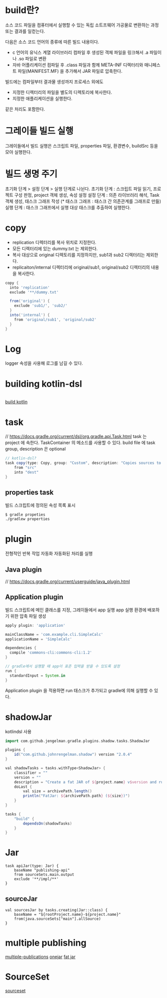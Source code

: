 # build란?
소스 코드 파일을 컴퓨터에서 실행할 수 있는 독립 소트프웨어 가공물로 변환하는
과정 또는 결과를 일컫는다.

다음은 소스 코드 언어의 종류에 따른 빌드 내용이다.
- c 언어의 유닉스 계열 라이브러리
컴파일 후 생성된 객체 파일을 링크해서 .a 파일이나 .so 파일로 변환
- 자바 어플리케이션
컴파일 후 .class 파일과 함께 META-INF 디렉터리와 매니페스트 파일(MANIFEST.MF)
을 추가해서 JAR 파일로 압축한다.

빌드에는 컴파일부터 결과물 생성까지 프로세스 외에도
- 지정한 디렉터리의 파일을 별도의 디렉토리에 복사한다.
- 지정한 애플리케이션을 실행한다.

같은 처리도 포함한다.

# 그레이들 빌드 실행
그레이들에서 빌드 실행은
스크립트 파일, properties 파일, 환경변수, buildSrc 등을 모아 실행한다.

# 빌드 생명 주기
초기화 단계 > 설정 단계 > 실행 단계로 나뉜다.
초기화 단계 : 스크립트 파일 읽기, 프로젝트 구성 판정, project 객체 생성, 속성 설정
설정 단계 : 의존 라이브러리 해석, Task 객체 생성, 태스크 그래프 작성
(* 태스크 그래프 : 태스크 간 의존관계를 그래프로 만듦)
실행 단계 : 태스크 그래프에서 실행 대상 태스크를 추출하여 실행한다.

# copy
- replication 디렉터리를 복사 위치로 지정한다.
- 모든 디렉터리에 있는 dummy.txt 는 제외한다.
- 복사 대상으로 original 디렉토리를 지정하지만, sub1과 sub2 디렉터리는 제외한다.
- replicaiton/internal 디렉터리에 original/sub1, original/sub2 디렉터리의 내용을 복사한다.

```groovy
copy {
  into 'replication'
  exclude '**/dummy.txt'

  from('original') {
    exclude 'sub1/', 'sub2/'
  }
  into('internal') {
    from 'original/sub1', 'original/sub2'
  }
}
```

# Log
logger 속성을 사용해 로그를 남길 수 있다.

# building kotlin-dsl
```
```
[build kotlin](https://guides.gradle.org/building-kotlin-jvm-libraries/)

# task
// https://docs.gradle.org/current/dsl/org.gradle.api.Task.html
task 는 project 에 속한다. TaskContainer 의 메소드를 사용할 수 있다.
build file 에 task
group, description 은 optional
```groovy
// kotlin-dsl?
task copy(type: Copy, group: "Custom", description: "Copies sources to the dest directory") {
    from "src"
    into "dest"
}
```

## properties task
빌드 스크립트에 정의된 속성 목록 표시
```sh
$ gradle propeties
./gradlew properties
```

# plugin
전형적인 반복 작업 자동화
자동화된 처리를 실행
## Java plugin
// https://docs.gradle.org/current/userguide/java_plugin.html

## Application plugin
빌드 스크립트에 메인 클래스를 지정, 그레이들에서 app 실행
app 실행 환경에 배포하기 위한 압축 파일 생성
```groovy
apply plugin: 'application'

mainClassName = 'com.example.cli.SimpleCalc'
applicationName = 'SimpleCalc'

dependencies {
  compile 'commons-cli:commons-cli:1.2'
}

// gradle에서 실행할 때 app이 표준 입력을 받을 수 있도록 설정
run {
  standardInput = System.in
}
```
Application plugin 을 적용하면 run 태스크가 추가되고
gradle에 의해 실행할 수 있다.

# shadowJar
kotlindsl 사용
```groovy
import com.github.jengelman.gradle.plugins.shadow.tasks.ShadowJar

plugins {
    id("com.github.johnrengelman.shadow") version "2.0.4"
}

val shadowTasks = tasks.withType<ShadowJar> {
    classifier = ""
    version = ""
    description = "Create a fat JAR of ${project.name} v$version and runtime dependencies."
    doLast {
        val size = archivePath.length()
        println("FatJar: ${archivePath.path} (${size})")
    }
}

tasks {
    "build" {
        dependsOn(shadowTasks)
    }
}
```


# Jar
```
task apiJar(type: Jar) {
    baseName "publishing-api"
    from sourceSets.main.output
    exclude '**/impl/**'
}
```

## sourceJar
```
val sourcesJar by tasks.creating(Jar::class) {
    baseName = "${rootProject.name}-${project.name}"
    from(java.sourceSets["main"].allSource)
}
```

# multiple publishing
[multiple-publications](https://github.com/gradle/gradle/tree/master/subprojects/docs/src/samples/maven-publish/multiple-publications)
[onejar](https://stackoverflow.com/questions/13782013/can-gradle-jar-multiple-projects-into-one-jar?utm_medium=organic&utm_source=google_rich_qa&utm_campaign=google_rich_qa)
[fat jar](https://stackoverflow.com/a/43998029/6759520)

# SourceSet
[sourceset](https://docs.gradle.org/current/dsl/org.gradle.api.tasks.SourceSet.html)
